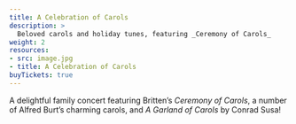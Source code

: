 ```yaml
---
title: A Celebration of Carols
description: >
  Beloved carols and holiday tunes, featuring _Ceremony of Carols_
weight: 2
resources:
- src: image.jpg
- title: A Celebration of Carols
buyTickets: true
---
```


A delightful family concert featuring Britten&rsquo;s _Ceremony of Carols_,
a number of Alfred Burt&rsquo;s charming carols, and _A Garland of Carols_
by Conrad Susa!
